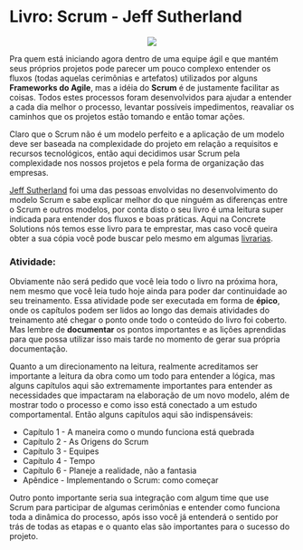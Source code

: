 # Livro: Scrum - Jeff Sutherland

<p align="center"><img src="https://dl.dropboxusercontent.com/s/ygtfh44cj0m4ay5/book_scrum.jpg"Scrum - A arte de fazer o dobro de trabalho na metade do tempo></p>

Pra quem está iniciando agora dentro de uma equipe ágil e que mantém seus próprios projetos pode parecer um pouco complexo entender os fluxos (todas aquelas cerimônias e artefatos) utilizados por alguns __Frameworks do Agile__, mas a idéia do **Scrum** é de justamente facilitar as coisas. Todos estes processos foram desenvolvidos para ajudar a entender a cada dia melhor o processo, levantar possíveis impedimentos, reavaliar os caminhos que os projetos estão tomando e então tomar ações.

Claro que o Scrum não é um modelo perfeito e a aplicação de um modelo deve ser baseada na complexidade do projeto em relação a requisitos e recursos tecnológicos, então aqui decidimos usar Scrum pela complexidade nos nossos projetos e pela forma de organização das empresas.

[Jeff Sutherland](https://www.scrumalliance.org/community/profile/jsutherland) foi uma das pessoas envolvidas no desenvolvimento do modelo Scrum e sabe explicar melhor do que ninguém as diferenças entre o Scrum e outros modelos, por conta disto o seu livro é uma leitura super indicada para entender dos fluxos e boas práticas. Aqui na Concrete Solutions nós temos esse livro para te emprestar, mas caso você queira obter a sua cópia você pode buscar pelo mesmo em algumas [livrarias](http://www.saraiva.com.br/scrum-a-arte-de-faze-o-dobro-de-trabalho-na-metade-do-tempo-8196405.html).



### Atividade:
Obviamente não será pedido que você leia todo o livro na próxima hora, nem mesmo que você leia tudo hoje ainda para poder dar continuidade ao seu treinamento. Essa atividade pode ser executada em forma de **épico**, onde os capítulos podem ser lidos ao longo das demais atividades do treinamento até chegar o ponto onde todo o conteúdo do livro foi coberto. Mas lembre de **documentar** os pontos importantes e as lições aprendidas para que possa utilizar isso mais tarde no momento de gerar sua própria documentação.

Quanto a um direcionamento na leitura, realmente acreditamos ser importante a leitura da obra como um todo para entender a lógica, mas alguns capítulos aqui são extremamente importantes para entender as necessidades que impactaram na elaboração de um novo modelo, além de mostrar todo o processo e como isso está conectado a um estudo comportamental. Então alguns capítulos aqui são indispensáveis:
- Capítulo 1 - A maneira como o mundo funciona está quebrada
- Capítulo 2 - As Origens do Scrum
- Capítulo 3 - Equipes
- Capítulo 4 - Tempo
- Capítulo 6 - Planeje a realidade, não a fantasia
- Apêndice  - Implementando o Scrum: como começar 


Outro ponto importante seria sua integração com algum time que use Scrum para participar de algumas cerimônias e entender como funciona toda a dinâmica do processo, após isso você já entenderá o sentido por trás de todas as etapas e o quanto elas são importantes para o sucesso do projeto.

